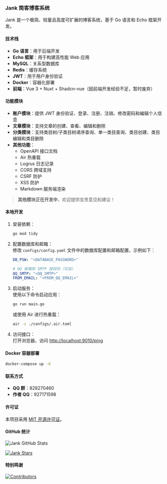 ### Jank 简客博客系统

Jank 是一个极简、轻量且高度可扩展的博客系统，基于 Go 语言和 Echo 框架开发。

#### 技术栈

- **Go 语言**：用于后端开发
- **Echo 框架**：用于构建高性能 Web 应用
- **MySQL**：关系型数据库
- **Redis**：缓存系统
- **JWT**：用于用户身份验证
- **Docker**：容器化部署
- **前端**：Vue 3 + Nuxt + Shadcn-vue（因前端开发经验不足，暂时废弃）

#### 功能模块

- **账户模块**：提供 JWT 身份验证、登录、注册、注销、修改密码和编辑个人信息
- **文章模块**：支持文章的创建、查看、编辑和删除
- **分类模块**：支持类目树/子类目树递序查询、单一类目查询、类目创建、类目编辑和类目删除
- **其他功能**：
  - OpenAPI 接口文档
  - Air 热重载
  - Logrus 日志记录
  - CORS 跨域支持
  - CSRF 防护
  - XSS 防护
  - Markdown 服务端渲染

> **其他模块正在开发中**，欢迎提供宝贵意见和建议！

#### 本地开发

1. 安装依赖：

   ```bash
   go mod tidy
   ```

2. 配置数据库和邮箱：  
   修改 `configs/config.yaml` 文件中的数据库配置和邮箱配置，示例如下：

   ```yaml
   DB_PSW: "<DATABASE_PASSWORD>"

   # QQ 邮箱和 SMTP 授权码（可选）
   QQ_SMTP: "<QQ_SMTP>"
   FROM_EMAIL: "<FROM_QQ_EMAIL>"
   ```

3. 启动服务：  
   使用以下命令启动应用：

   ```bash
   go run main.go
   ```

   或使用 Air 进行热重载：

   ```bash
   air -c ./configs/.air.toml
   ```

4. 访问接口：  
   打开浏览器，访问 [http://localhost:9010/ping](http://localhost:9010/ping)

#### Docker 容器部署

```bash
docker-compose up -d
```

#### 联系方式

- **QQ 群**：828270460
- **作者 QQ**：927171598

#### 许可证

本项目采用 [MIT 开源许可证](https://opensource.org/licenses/MIT)。

#### GitHub 统计

![Jank GitHub Stats](https://github-readme-stats.vercel.app/api?username=Done-0&show_icons=true&count_private=true&hide=prs&theme=radical)

[![Jank Stars](https://img.shields.io/github/stars/Done-0/Jank?style=social)](https://github.com/Done-0/Jank)

#### 特别鸣谢

[![Contributors](https://img.shields.io/github/contributors/Done-0/Jank)](https://github.com/Done-0/Jank/graphs/contributors)
